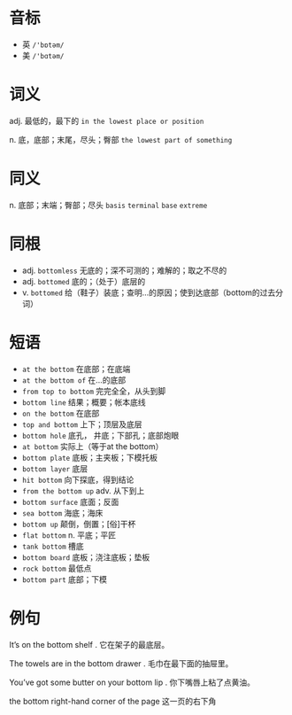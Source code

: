 # 音标

- 英 `/'bɒtəm/`
- 美 `/'bɑtəm/`

# 词义

adj. 最低的，最下的
`in the lowest place or position`

n. 底，底部；末尾，尽头；臀部
`the lowest part of something`

# 同义

n. 底部；末端；臀部；尽头
`basis` `terminal` `base` `extreme`

# 同根

- adj. `bottomless` 无底的；深不可测的；难解的；取之不尽的
- adj. `bottomed` 底的；（处于）底层的
- v. `bottomed` 给（鞋子）装底；查明…的原因；使到达底部（bottom的过去分词）

# 短语

- `at the bottom` 在底部；在底端
- `at the bottom of` 在…的底部
- `from top to bottom` 完完全全，从头到脚
- `bottom line` 结果；概要；帐本底线
- `on the bottom` 在底部
- `top and bottom` 上下；顶层及底层
- `bottom hole` 底孔， 井底；下部孔；底部炮眼
- `at bottom` 实际上（等于at the bottom）
- `bottom plate` 底板；主夹板；下模托板
- `bottom layer` 底层
- `hit bottom` 向下探底，得到结论
- `from the bottom up` adv. 从下到上
- `bottom surface` 底面；反面
- `sea bottom` 海底；海床
- `bottom up` 颠倒，倒置；[俗]干杯
- `flat bottom` n. 平底；平匠
- `tank bottom` 槽底
- `bottom board` 底板；浇注底板；垫板
- `rock bottom` 最低点
- `bottom part` 底部；下模

# 例句

It’s on the bottom shelf .
它在架子的最底层。

The towels are in the bottom drawer .
毛巾在最下面的抽屉里。

You’ve got some butter on your bottom lip .
你下嘴唇上粘了点黄油。

the bottom right-hand corner of the page
这一页的右下角


